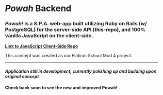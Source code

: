 # *Powah* Backend
### *Powah!* is a S.P.A. web-app built utilizing Ruby on Rails (w/ PostgreSQL) for the server-side API (this-repo), and 100% vanilla JavaScript on the client-side.

[**Link to JavaScript Client-Side Repo**](https://github.com/boostinwrx/turbosomething_fe)

This concept was created as our Flatiron School Mod 4 project.

---
#### *Application still in development, currently polishing up and building upon original concept*
#### Check back soon to see the new and improved Powah! .
